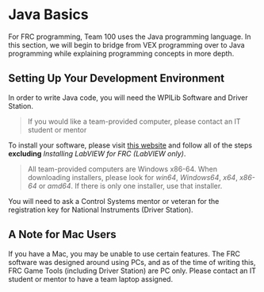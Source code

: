# Java Basics

For FRC programming, Team 100 uses the Java programming language. In this section, we will begin to bridge from VEX programming over to Java programming while explaining programming concepts in more depth.

## Setting Up Your Development Environment

In order to write Java code, you will need the WPILib Software and Driver Station.

> If you would like a team-provided computer, please contact an IT student or mentor

To install your software, please visit [this website](https://docs.wpilib.org/en/stable/docs/zero-to-robot/step-2/index.html) and follow all of the steps **excluding** *Installing LabVIEW for FRC (LabVIEW only)*.

> All team-provided computers are Windows x86-64. When downloading installers, please look for *win64*, *Windows64*, *x64*, *x86-64* or *amd64*. If there is only one installer, use that installer.

You will need to ask a Control Systems mentor or veteran for the registration key for National Instruments (Driver Station).

## A Note for Mac Users

If you have a Mac, you may be unable to use certain features. The FRC software was designed around using PCs, and as of the time of writing this, FRC Game Tools (including Driver Station) are PC only. Please contact an IT student or mentor to have a team laptop assigned.
